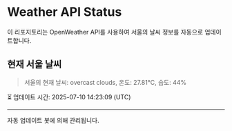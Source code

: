 
# Weather API Status

이 리포지토리는 OpenWeather API를 사용하여 서울의 날씨 정보를 자동으로 업데이트합니다.

## 현재 서울 날씨
> 서울의 현재 날씨: overcast clouds, 온도: 27.81°C, 습도: 44%

⏳ 업데이트 시간: 2025-07-10 14:23:09 (UTC)

---
자동 업데이트 봇에 의해 관리됩니다.
